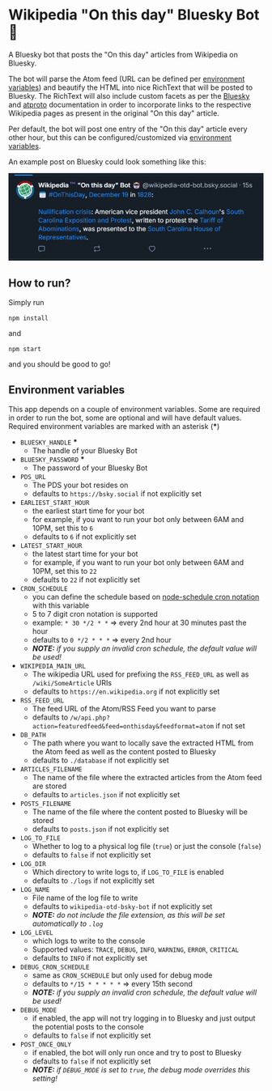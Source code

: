 # Wikipedia "On this day" Bluesky Bot 🤖

A Bluesky bot that posts the "On this day" articles from Wikipedia on Bluesky.  
  
The bot will parse the Atom feed \(URL can be defined per [environment variables](#environment-variables)\) and beautify the HTML into nice RichText that will be posted to Bluesky. The RichText will also include custom facets as per the [Bluesky][1] and [atproto][2] documentation in order to incorporate links to the respective Wikipedia pages as present in the original "On this day" article.  
  
Per default, the bot will post one entry of the "On this day" article every other hour, but this can be configured/customized via [environment variables](#environment-variables).

An example post on Bluesky could look something like this:  
  
![screenshot of an example Bluesky post](assets/wiki-otd-bsky-bot_post.png)

## How to run?

Simply run
```
npm install
```
and
```
npm start
```
and you should be good to go!

## Environment variables

This app depends on a couple of environment variables. Some are required in order to run the bot, some are optional and will have default values. Required environment variables are marked with an asterisk \(**\***\)
- `BLUESKY_HANDLE` **\***
  - The handle of your Bluesky Bot
- `BLUESKY_PASSWORD` **\***
  - The password of your Bluesky Bot
- `PDS_URL`
  - The PDS your bot resides on
  - defaults to `https://bsky.social` if not explicitly set
- `EARLIEST_START_HOUR`
  - the earliest start time for your bot
  - for example, if you want to run your bot only between 6AM and 10PM, set this to `6`
  - defaults to `6` if not explicitly set
- `LATEST_START_HOUR`
  - the latest start time for your bot
  - for example, if you want to run your bot only between 6AM and 10PM, set this to `22`
  - defaults to `22` if not explicitly set
- `CRON_SCHEDULE`
  - you can define the schedule based on [node-schedule cron notation][3] with this variable
  - 5 to 7 digit cron notation is supported
  - example: `* 30 */2 * *` => every 2nd hour at 30 minutes past the hour
  - defaults to `0 */2 * * *` => every 2nd hour
  - _**NOTE:** if you supply an invalid cron schedule, the default value will be used!_
- `WIKIPEDIA_MAIN_URL`
  - The wikipedia URL used for prefixing the `RSS_FEED_URL` as well as `/wiki/SomeArticle` URIs
  - defaults to `https://en.wikipedia.org` if not explicitly set
- `RSS_FEED_URL`
  - The feed URL of the Atom/RSS Feed you want to parse
  - defaults to `/w/api.php?action=featuredfeed&feed=onthisday&feedformat=atom` if not set
- `DB_PATH`
  - The path where you want to locally save the extracted HTML from the Atom feed as well as the content posted to Bluesky
  - defaults to `./database` if not explicitly set
- `ARTICLES_FILENAME`
  - The name of the file where the extracted articles from the Atom feed are stored
  - defaults to `articles.json` if not explicitly set
- `POSTS_FILENAME`
  - The name of the file where the content posted to Bluesky will be stored
  - defaults to `posts.json` if not explicitly set
- `LOG_TO_FILE`
  - Whether to log to a physical log file (`true`) or just the console (`false`)
  - defaults to `false` if not explicitly set
- `LOG_DIR`
  - Which directory to write logs to, if `LOG_TO_FILE` is enabled
  - defaults to `./logs` if not explicitly set
- `LOG_NAME`
  - File name of the log file to write
  - defaults to `wikipedia-otd-bsky-bot` if not explicitly set
  - _**NOTE:** do not include the file extension, as this will be set automatically to `.log`_
- `LOG_LEVEL`
  - which logs to write to the console
  - Supported values: `TRACE`, `DEBUG`, `INFO`, `WARNING`, `ERROR`, `CRITICAL`
  - defaults to `INFO` if not explicitly set
- `DEBUG_CRON_SCHEDULE`
  - same as `CRON_SCHEDULE` but only used for debug mode
  - defaults to `*/15 * * * * *` => every 15th second
  - _**NOTE:** if you supply an invalid cron schedule, the default value will be used!_
- `DEBUG_MODE`
  - if enabled, the app will not try logging in to Bluesky and just output the potential posts to the console
  - defaults to `false` if not explicitly set
- `POST_ONCE_ONLY`
  - if enabled, the bot will only run once and try to post to Bluesky
  - defaults to `false` if not explicitly set
  - _**NOTE:** if `DEBUG_MODE` is set to `true`, the debug mode overrides this setting!_

[1]: https://docs.bsky.app/docs/advanced-guides/post-richtext
[2]: https://atproto.blue/en/latest/atproto/atproto_client.models.app.bsky.richtext.facet.html
[3]: https://www.npmjs.com/package/node-schedule#cron-style-scheduling